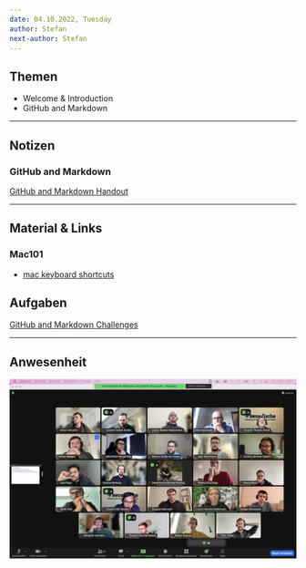 ```yaml
---
date: 04.10.2022, Tuesday
author: Stefan
next-author: Stefan
---
```


## Themen

- Welcome & Introduction
- GitHub and Markdown

---

## Notizen

### GitHub and Markdown

[GitHub and Markdown Handout](../sessions/github-and-markdown/github-and-markdown.md)

---

## Material & Links

### Mac101

- [mac keyboard shortcuts](https://support.apple.com/en-us/HT201236)

## Aufgaben

[GitHub and Markdown Challenges](../sessions/github-and-markdown/challenges-github-and-markdown.md)

---

## Anwesenheit

![2022/10/04](../images/2022-10-04.png)
